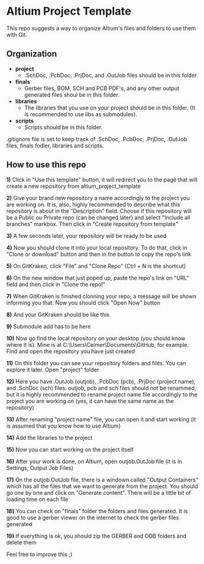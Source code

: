 # Altium Project Template
This repo suggests a way to organize Altium's files and folders to use them with Git.

## Organization

- **project**
    - .SchDoc, .PcbDoc, .PrjDoc, and .OutJob files should be in this folder.
- **finals**
    - Gerber files, BOM, SCH and PCB PDF's, and any other output generated files shoul be in this folder.
- **libraries**
    - The libraries that you use on your project should be in this folder. (It is recommended to use libs as submodules).
- **scripts**
    - Scripts should be in this folder.

.gitignore file is set to keep track of .SchDoc, .PcbDoc, .PrjDoc, .OutJob files, finals fodler, libraries and scripts.

## How to use this repo

**1)** Click in "Use this template" button, it will redirect you to the page that will create a new repository from altium_project_template

**2)** Give your brand new repository a name accordingly to the project you are working on. It is, also, highly recommended to describe what this repository is about in the "Description" field. Choose if this repository will be a Public ou Private repo (can be changed later) and select "Include all branches" markbox. Then click in "Create repository from template"

**3)** A few seconds later, your repository will be ready to be used

**4)** Now you should clone it into your local repository. To do that, click in "Clone or download" button and then in the button to copy the repo's link

**5)** On GitKraken, click "File" and "Clone Repo" (Ctrl + N is the shortcut)

**6)** On the new window that just poped up, paste the repo's link on "URL" field and then click in "Clone the repo!"

**7)** When GitKraken is finished clonning your repo, a message will be shown informing you that. Now you should click "Open Now" button

**8)** And your GitKraken should be like this

**9)** Submodule add has to be here

**10)** Now go find the local repository on your desktop (you should know where it is). Mine is at C:\Users\Celmer\Documents\GitHub, for example. Find and open the repository you have just created

**11)** On this folder you can see your repository folders and files. You can explore it later. Open "project" folder

**12)** Here you have .OutJob (outjob), .PcbDoc (pcb), .PrjDoc (project name), and .SchDoc (sch) files. outjob, pcb and sch files should not be renammed, but it is highly recommended to rename project name file accordingly to the project you are working on (yes, it can have the same name as the repository)

**13)** After renaming "project name" file, you can open it and start working (it is assumed that you know how to use Altium)

**14)** Add the libraries to the project

**15)** Now you can start working on the project itself

**16)** After your work is done, on Altium, open outjob.OutJob file (it is in Settings, Output Job Files)

**17)** On the outjob.OutJob file, there is a windown called "Output Containers" which has all the files that we want to generate from the project. You should go one by one and click on "Generate content". There will be a little bit of loading time on each file

**18)** You can check on "finals" folder the folders and files generated. It is good to use a gerber viewer on the internet to check the gerber files generated

**19)** If everything is ok, you should zip the GERBER and ODB folders and delete them

Feel free to improve this ;)